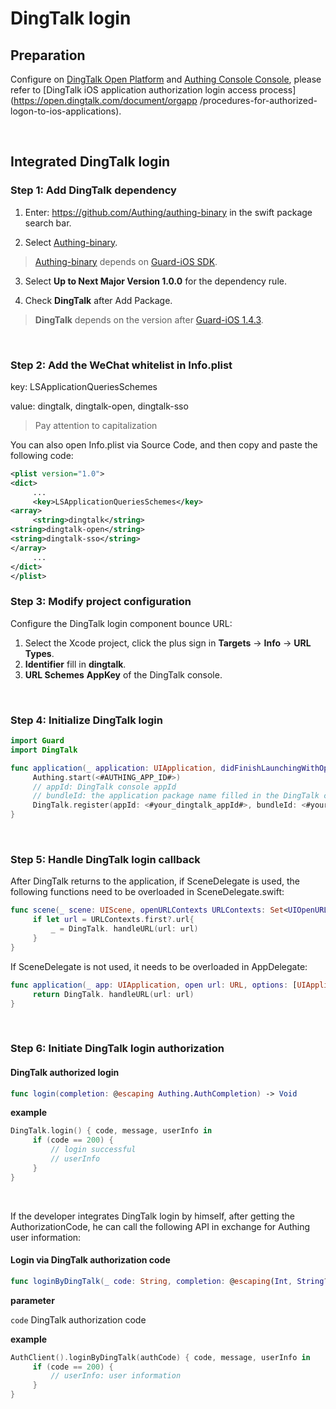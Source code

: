 # DingTalk login

<LastUpdated/>

## Preparation

Configure on [DingTalk Open Platform](https://open-dev.dingtalk.com/) and [Authing Console Console](https://authing.cn/), please refer to [DingTalk iOS application authorization login access process] (https://open.dingtalk.com/document/orgapp /procedures-for-authorized-logon-to-ios-applications).

<br>

## Integrated DingTalk login

### Step 1: Add DingTalk dependency

1. Enter: https://github.com/Authing/authing-binary in the swift package search bar.

2. Select [Authing-binary](https://github.com/Authing/authing-binary).
> [Authing-binary](https://github.com/Authing/authing-binary) depends on [Guard-iOS SDK](https://github.com/Authing/guard-ios).

3. Select **Up to Next Major Version 1.0.0** for the dependency rule.

4. Check **DingTalk** after Add Package.

> **DingTalk** depends on the version after [Guard-iOS 1.4.3](https://github.com/Authing/guard-ios).

<br>

### Step 2: Add the WeChat whitelist in Info.plist

key: LSApplicationQueriesSchemes

value: dingtalk, dingtalk-open, dingtalk-sso

> Pay attention to capitalization

You can also open Info.plist via Source Code, and then copy and paste the following code:

```xml
<plist version="1.0">
<dict>
     ...
     <key>LSApplicationQueriesSchemes</key>
<array>
     <string>dingtalk</string>
<string>dingtalk-open</string>
<string>dingtalk-sso</string>
</array>
     ...
</dict>
</plist>
```

### Step 3: Modify project configuration

Configure the DingTalk login component bounce URL:
1. Select the Xcode project, click the plus sign in **Targets** -> **Info** -> **URL Types**.
2. **Identifier** fill in **dingtalk**.
3. **URL Schemes** **AppKey** of the DingTalk console.
<br>

### Step 4: Initialize DingTalk login
```swift
import Guard
import DingTalk

func application(_ application: UIApplication, didFinishLaunchingWithOptions launchOptions: [UIApplication.LaunchOptionsKey: Any]?) -> Bool {
     Authing.start(<#AUTHING_APP_ID#>)
     // appId: DingTalk console appId
     // bundleId: the application package name filled in the DingTalk console
     DingTalk.register(appId: <#your_dingtalk_appId#>, bundleId: <#your_bundleId#>)
}
  ```
<br>

### Step 5: Handle DingTalk login callback

After DingTalk returns to the application, if SceneDelegate is used, the following functions need to be overloaded in SceneDelegate.swift:

```swift
func scene(_ scene: UIScene, openURLContexts URLContexts: Set<UIOpenURLContext>) {
     if let url = URLContexts.first?.url{
         _ = DingTalk. handleURL(url: url)
     }
}
```

If SceneDelegate is not used, it needs to be overloaded in AppDelegate:

```swift
func application(_ app: UIApplication, open url: URL, options: [UIApplication. OpenURLOptionsKey : Any] = [:]) -> Bool {
     return DingTalk. handleURL(url: url)
}
```

<br>

### Step 6: Initiate DingTalk login authorization
#### DingTalk authorized login

```swift
func login(completion: @escaping Authing.AuthCompletion) -> Void
```

**example**

```swift
DingTalk.login() { code, message, userInfo in
     if (code == 200) {
         // login successful
         // userInfo
     }
}
```

<br>

If the developer integrates DingTalk login by himself, after getting the AuthorizationCode, he can call the following API in exchange for Authing user information:

#### Login via DingTalk authorization code

```swift
func loginByDingTalk(_ code: String, completion: @escaping(Int, String?, UserInfo?) -> Void)
```

**parameter**

`code` DingTalk authorization code

**example**

```swift
AuthClient().loginByDingTalk(authCode) { code, message, userInfo in
     if (code == 200) {
         // userInfo: user information
     }
}
```